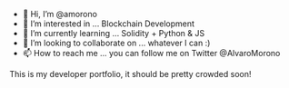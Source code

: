 - 👋 Hi, I’m @amorono
- 👀 I’m interested in ... Blockchain Development
- 🌱 I’m currently learning ... Solidity + Python & JS 
- 💞️ I’m looking to collaborate on ... whatever I can :) 
- 📫 How to reach me ... you can follow me on Twitter @AlvaroMorono

This is my developer portfolio, it should be pretty crowded soon!

<!---
amorono/amorono is a ✨ special ✨ repository because its `README.md` (this file) appears on your GitHub profile.
You can click the Preview link to take a look at your changes.
--->
